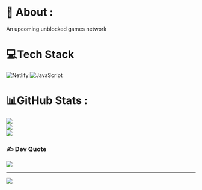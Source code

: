 # 💫 About :
An upcoming unblocked games network

# 💻Tech Stack
![Netlify](https://img.shields.io/badge/netlify-%23000000.svg?style=for-the-badge&logo=netlify&logoColor=#00C7B7) ![JavaScript](https://img.shields.io/badge/javascript-%23323330.svg?style=for-the-badge&logo=javascript&logoColor=%23F7DF1E)
# 📊GitHub Stats :
![](https://github-readme-stats.vercel.app/api?username=TotallyMath-Gamez&theme=radical&hide_border=false&include_all_commits=false&count_private=false)<br/>
![](https://github-readme-streak-stats.herokuapp.com/?user=TotallyMath-Gamez&theme=radical&hide_border=false)<br/>
![](https://github-readme-stats.vercel.app/api/top-langs/?username=TotallyMath-Gamez&theme=radical&hide_border=false&include_all_commits=false&count_private=false&layout=compact)

### ✍️ Dev Quote
![](https://quotes-github-readme.vercel.app/api?type=horizontal&theme=radical)

---
[![](https://visitcount.itsvg.in/api?id=TotallyMath-Gamez&icon=0&color=0)](https://visitcount.itsvg.in)
